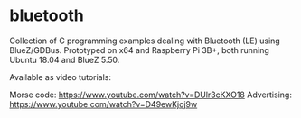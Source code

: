 # bluetooth

Collection of C programming examples dealing with Bluetooth (LE) using BlueZ/GDBus.
Prototyped on x64 and Raspberry Pi 3B+, both running Ubuntu 18.04 and BlueZ 5.50.

Available as video tutorials:

Morse code: https://www.youtube.com/watch?v=DUlr3cKXO18
Advertising: https://www.youtube.com/watch?v=D49ewKjoj9w


